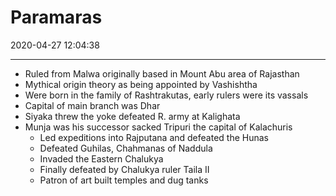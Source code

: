 # Paramaras
2020-04-27 12:04:38

---

-   Ruled from Malwa originally based in Mount Abu area of Rajasthan
-   Mythical origin theory as being appointed by Vashishtha
-   Were born in the family of Rashtrakutas, early rulers were its vassals
-   Capital of main branch was Dhar
-   Siyaka threw the yoke defeated R. army at Kalighata
-   Munja was his successor sacked Tripuri the capital of Kalachuris
    -   Led expeditions into Rajputana and defeated the Hunas
    -   Defeated Guhilas, Chahmanas of Naddula
    -   Invaded the Eastern Chalukya
    -   Finally defeated by Chalukya ruler Taila II
    -   Patron of art built temples and dug tanks




